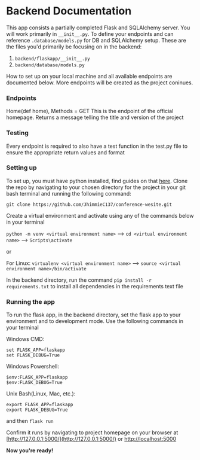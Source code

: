 # Backend Documentation

This app consists a partially completed Flask and SQLAlchemy server. You will work primarily in `__init__.py`. To define your endpoints and can reference `.database/models.py` for DB and SQLAlchemy setup. These are the files you'd primarily be focusing on in the backend:

1. `backend/flaskapp/__init__.py`
2. `backend/database/models.py`

How to set up on your local machine and all available endpoints are documented below. More endpoints will be created as the project coninues.

### Endpoints 

Home(def home), Methods = GET
This is the endpoint of the official homepage. Returns a message telling the title and version of the project


### Testing 

Every endpoint is required to also have a test function in the test.py file to ensure the appropriate return values and format


### Setting up

To set up, you must have python installed, find guides on that [here](https://docs.python.org/3/using/unix.html#getting-and-installing-the-latest-version-of-python). Clone the repo by navigating to your chosen directory for the project in your git bash terminal and running the following command:

```
git clone https://github.com/JhimmieC137/conference-wesite.git
```


Create a virtual environment and activate using any of the commands below in your terminal

`python -m venv <virtual environment name>` --> `cd <virtual environment name>` --> `Scripts\activate`

or

For Linux:
`virtualenv <virtual environment name>` --> `source <virtual environment name>/bin/activate` 



In the backend directory, run the command `pip install -r requirements.txt` to install all dependencies in the requirements text file


### Running the app

To run the flask app, in the backend directory, set the flask app to your environment and to development mode. Use the following commands in your terminal

Windows CMD:
```
set FLASK_APP=flaskapp
set FLASK_DEBUG=True
```

Windows Powershell:
```
$env:FLASK_APP=flaskapp
$env:FLASK_DEBUG=True
```

Unix Bash(Linux, Mac, etc.):
```
export FLASK_APP=flaskapp
export FLASK_DEBUG=True
```

and then `flask run`


Confirm it runs by navigating to project homepage on your browser at [http://127.0.0.1:5000/](http://127.0.0.1:5000/) or [http://localhost:5000](http://localhost:5000) 

**Now you're ready!**
